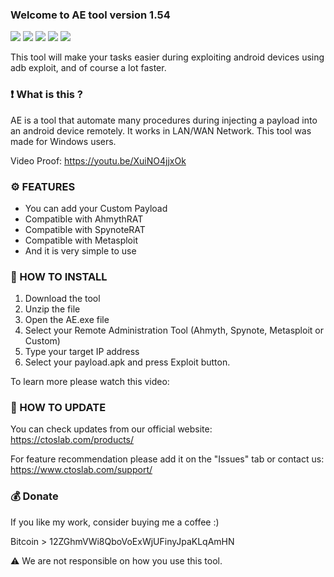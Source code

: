 ### Welcome to AE tool version 1.54

![](screenshots/Start.jpg)
![](screenshots/Ahmyth.jpg)
![](screenshots/Spynote.jpg)
![](screenshots/Metasploit.jpg)
![](screenshots/Custom.jpg)


This tool will make your tasks easier during exploiting android devices using adb exploit, and of course a lot faster.

### ❗ What is this ?

AE is a tool that automate many procedures during injecting a payload into an android device remotely. It works in LAN/WAN Network. This tool was made for Windows users.

Video Proof: https://youtu.be/XuiNO4jjxOk

### ⚙️ FEATURES

- You can add your Custom Payload
- Compatible with AhmythRAT
- Compatible with SpynoteRAT
- Compatible with Metasploit
- And it is very simple to use

### 📖 HOW TO INSTALL

1. Download the tool
2. Unzip the file
3. Open the AE.exe file
4. Select your Remote Administration Tool (Ahmyth, Spynote, Metasploit or Custom)
5. Type your target IP address
6. Select your payload.apk and press Exploit button.

To learn more please watch this video:

### 📡 HOW TO UPDATE

You can check updates from our official website:
https://ctoslab.com/products/


For feature recommendation please add it on the "Issues" tab or contact us:
https://www.ctoslab.com/support/

### 💰 Donate

If you like my work, consider buying me a coffee :)

Bitcoin > 12ZGhmVWi8QboVoExWjUFinyJpaKLqAmHN

⚠️ We are not responsible on how you use this tool.
